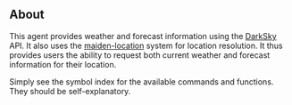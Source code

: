 ## About
This agent provides weather and forecast information using the [DarkSky](https://darksky.net) API. It also uses the [maiden-location](../location/) system for location resolution. It thus provides users the ability to request both current weather and forecast information for their location.

Simply see the symbol index for the available commands and functions. They should be self-explanatory.
